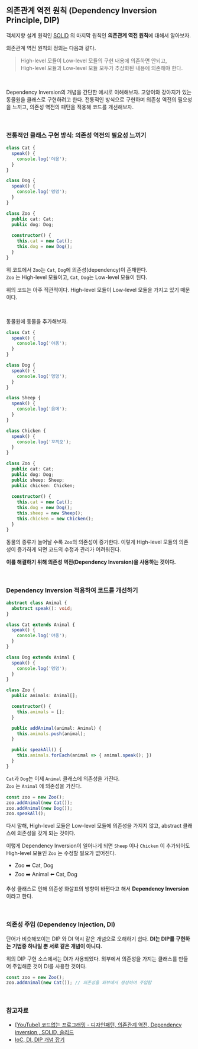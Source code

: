 ## 의존관계 역전 원칙 (Dependency Inversion Principle, DIP)
객체지향 설계 원칙인 [SOLID](https://en.wikipedia.org/wiki/SOLID) 의 마지막 원칙인 **의존관계 역전 원칙**에 대해서 알아보자.

의존관계 역전 원칙의 정의는 다음과 같다.

> High-level 모듈이 Low-level 모듈의 구현 내용에 의존하면 안되고, <br>High-level 모듈과 Low-level 모듈 모두가 추상화된 내용에 의존해야 한다.


<br>

Dependency Inversion의 개념을 간단한 예시로 이해해보자.
고양이와 강아지가 있는 동물원을 클래스로 구현하려고 한다. 전통적인 방식으로 구현하며 의존성 역전의 필요성을 느끼고, 의존성 역전의 패턴을 적용해 코드를 개선해보자.

<br>

### 전통적인 클래스 구현 방식: 의존성 역전의 필요성 느끼기
```ts
class Cat {
  speak() {
    console.log('야옹');
  }
}

class Dog {
  speak() {
    console.log('멍멍');
  }
}

class Zoo {
  public cat: Cat;
  public dog: Dog;
  
  constructor() {
    this.cat = new Cat();
    this.dog = new Dog();
  }
}
```
위 코드에서 `Zoo`는 `Cat`, `Dog`에 의존성(dependency)이 존재한다.<br>
`Zoo` 는 High-level 모듈이고, `Cat`, `Dog`는 Low-level 모듈이 된다.

위의 코드는 아주 직관적이다. High-level 모듈이 Low-level 모듈을 가지고 있기 때문이다.

<br>

동물원에 동물을 추가해보자.
```ts
class Cat {
  speak() {
    console.log('야옹');
  }
}

class Dog {
  speak() {
    console.log('멍멍');
  }
}

class Sheep {
  speak() {
    console.log('음메');
  }
}

class Chicken {
  speak() {
    console.log('꼬끼오');
  }
}

class Zoo {
  public cat: Cat;
  public dog: Dog;
  public sheep: Sheep;
  public chicken: Chicken;
  
  constructor() {
    this.cat = new Cat();
    this.dog = new Dog();
    this.sheep = new Sheep();
    this.chicken = new Chicken();
  }
}
```
동물의 종류가 늘어날 수록 `Zoo`의 의존성이 증가한다.
이렇게 High-level 모듈의 의존성이 증가하게 되면 코드의 수정과 관리가 어려워진다.

**이를 해결하기 위해 의존성 역전(Dependency Inversion)을 사용하는 것이다.**

<br>

### Dependency Inversion 적용하여 코드를 개선하기
```ts
abstract class Animal {
  abstract speak(): void;
}

class Cat extends Animal {
  speak() {
    console.log('야옹');
  }
}

class Dog extends Animal {
  speak() {
    console.log('멍멍');
  }
}

class Zoo {
  public animals: Animal[];

  constructor() {
    this.animals = [];
  }

  public addAnimal(animal: Animal) {
    this.animals.push(animal);
  }

  public speakAll() {
    this.animals.forEach(animal => { animal.speak(); })
  }
}
```

`Cat`과 `Dog`는 이제 `Animal` 클래스에 의존성을 가진다.<br>
`Zoo` 는 `Animal` 에 의존성을 가진다.

```ts
const zoo = new Zoo();
zoo.addAnimal(new Cat());
zoo.addAnimal(new Dog());
zoo.speakAll();
```

다시 말해, High-level 모듈은 Low-level 모듈에 의존성을 가지지 않고, abstract 클래스에 의존성을 갖게 되는 것이다.

이렇게 Dependency Inversion이 일어나게 되면 `Sheep` 이나 `Chicken` 이 추가되어도 High-level 모듈인 `Zoo` 는 수정할 필요가 없어진다.

- Zoo ➡️ Cat, Dog
- Zoo ➡️ Animal ⬅️ Cat, Dog

추상 클래스로 인해 의존성 화살표의 방향이 바뀐다고 해서 **Dependency Inversion**이라고 한다.

<br>

### 의존성 주입 (Dependency Injection, DI)
단어가 비슷해보이는 DIP 와 DI 역시 같은 개념으로 오해하기 쉽다.
**DI는 DIP를 구현하는 기법중 하나일 뿐 서로 같은 개념이 아니다.**

위의 DIP 구현 소스에서는 DI가 사용되었다. 외부에서 의존성을 가지는 클래스를 만들어 주입해준 것이 DI를 사용한 것이다.
```ts
const zoo = new Zoo();
zoo.addAnimal(new Cat()); // 의존성을 외부에서 생성하여 주입함
```


<br>

### 참고자료
- [[YouTube] 코드없는 프로그래밍 - 디자인패턴, 의존관계 역전, Dependency inversion , SOLID, 솔리드](https://youtu.be/DYmtue0k1cc)
- [IoC, DI, DIP 개념 잡기](https://vagabond95.me/posts/about-ioc-dip-di/)